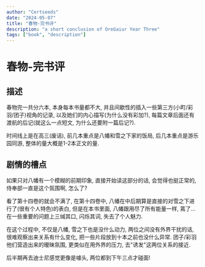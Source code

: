 ```yaml
---
author: "Certseeds"
date: "2024-05-07"
title: "春物-完书评"
description: "a short conclusion of OreGaiur Year Three"
tags: ["book", "description"]
---
```


# 春物-完书评

## 描述

春物完一共分六本, 本身每本书量都不大, 并且间歇性的插入一些第三方(小町/彩羽/团子)视角的记录, 以及她们的内心描写(为什么没有彩加?), 每篇文章后面还有渡航的后记(就这么一点短文, 为什么还要附一篇后记?).

时间线上是在高三(废话), 前几本重点是八幡和雪之下家的饭局, 后几本重点是游乐园同游, 整体的量大概是1-2本正文的量.

## 剧情的槽点

如果只对八幡有一个模糊的前期印象, 直接开始读这部分的话, 会觉得也挺正常的, 侍奉部一直是这个氛围啊, 怎么了?

看了第十四卷的就会不满了, 在第十四卷中, 八幡在中后期算是直接的对雪之下进行了(很有个人特色)的表白, 但是在本书里面, 八幡跟用尽了所有能量一样, 蔫了... 在一些重要的问题上三缄其口, 闪烁其词, 失去了个人魅力.

在这个过程中, 不仅是八幡, 雪之下也是没什么动力, 两位之间没有外界干扰的话, 很难观察出来关系有什么变化, 把一些片段放到十本之前也没什么异常. 团子/彩羽他们营造出来的暧昧氛围, 更类似在用外界的压力, 去"诱发"这两位关系的接近.

后半期再去迪士尼感觉更像是噱头, 两位都到下午三点才碰面!

